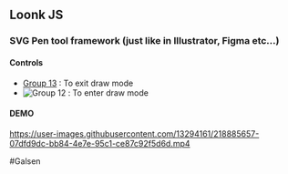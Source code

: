 ## Loonk JS
### SVG Pen tool framework (just like in Illustrator, Figma etc...)

#### Controls
- [Group 13](https://user-images.githubusercontent.com/13294161/219953478-ea9e3729-70a6-40a9-8ec1-cb8ec5cb1045.png)
 : To exit draw mode
- ![Group 12](https://user-images.githubusercontent.com/13294161/219953499-534b7fc6-d055-4a5b-8b24-e869ceb35506.png)
    : To enter draw mode

#### DEMO


https://user-images.githubusercontent.com/13294161/218885657-07dfd9dc-bb84-4e7e-95c1-ce87c92f5d6d.mp4



#Galsen 
